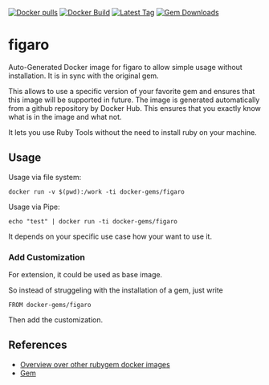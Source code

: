 [![Docker pulls](https://img.shields.io/docker/pulls/rubygem/figaro.svg)](https://hub.docker.com/r/rubygem/figaro/)
[![Docker Build](https://img.shields.io/docker/automated/rubygem/figaro.svg)](https://hub.docker.com/r/rubygem/figaro/)
[![Latest Tag](https://img.shields.io/github/tag/docker-rubygem/figaro.svg)](https://hub.docker.com/r/rubygem/figaro/)
[![Gem Downloads](https://img.shields.io/gem/dt/figaro.svg)](https://rubygems.org/gems/figaro/)
# figaro

Auto-Generated Docker image for figaro to allow simple usage without installation.
It is in sync with the original gem.

This allows to use a specific version of your favorite gem and ensures that this image will be supported in future.
The image is generated automatically from a github repository by Docker Hub.
This ensures that you exactly know what is in the image and what not.

It lets you use Ruby Tools without the need to install ruby on your machine.

## Usage

Usage via file system:

`docker run -v $(pwd):/work -ti docker-gems/figaro`

Usage via Pipe:

`echo "test" | docker run -ti docker-gems/figaro`

It depends on your specific use case how your want to use it.

### Add Customization

For extension, it could be used as base image.

So instead of struggeling with the installation of a gem, just write

`FROM docker-gems/figaro`

Then add the customization.

## References

 - [Overview over other rubygem docker images](https://github.com/thinkbot/docker-rubygem)
 - [Gem](https://rubygems.org/gems/figaro/)
